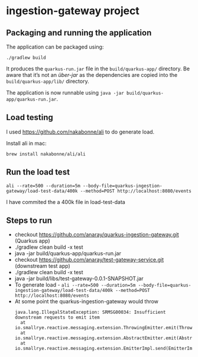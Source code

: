 # ingestion-gateway project


## Packaging and running the application

The application can be packaged using:
```shell script
./gradlew build
```
It produces the `quarkus-run.jar` file in the `build/quarkus-app/` directory.
Be aware that it’s not an _über-jar_ as the dependencies are copied into the `build/quarkus-app/lib/` directory.


The application is now runnable using `java -jar build/quarkus-app/quarkus-run.jar`.

## Load testing
I used https://github.com/nakabonne/ali to do generate load.

Install ali in mac: 
```
brew install nakabonne/ali/ali
```

## Run the load test
```
ali --rate=500 --duration=5m --body-file=quarkus-ingestion-gateway/load-test-data/400k --method=POST http://localhost:8080/events
```
I have commited the a 400k file in load-test-data

## Steps to run

* checkout https://github.com/anaray/quarkus-ingestion-gateway.git (Quarkus app)
* ./gradlew clean build -x test
* java -jar build/quarkus-app/quarkus-run.jar 
* checkout https://github.com/anaray/test-gateway-service.git (downstream test app)
* ./gradlew clean build -x test
* java -jar build/libs/test-gateway-0.0.1-SNAPSHOT.jar
* To generate load - ```ali --rate=500 --duration=5m --body-file=quarkus-ingestion-gateway/load-test-data/400k --method=POST http://localhost:8080/events```
* At some point the quarkus-ingestion-gateway would throw
  ```
  java.lang.IllegalStateException: SRMSG00034: Insufficient downstream requests to emit item
  	at io.smallrye.reactive.messaging.extension.ThrowingEmitter.emit(ThrowingEmitter.java:60)
  	at io.smallrye.reactive.messaging.extension.AbstractEmitter.emit(AbstractEmitter.java:146)
  	at io.smallrye.reactive.messaging.extension.EmitterImpl.send(EmitterImpl.java:29)
  ```
 
  
 



